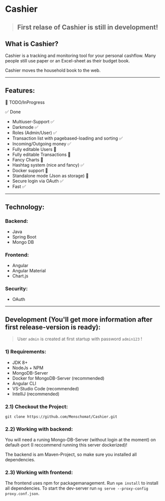 # Cashier

> ## First relase of Cashier is still in development!

## What is Cashier?

Cashier is a tracking and monitoring tool for your personal cashflow. Many people still use paper or an Excel-sheet as their budget book.

Cashier moves the household book to the web.

---

## Features:
:construction: TODO/InProgress

:white_check_mark: Done

* Multiuser-Support :white_check_mark:
* Darkmode :white_check_mark:
* Roles (Admin/User) :white_check_mark:
* Transaction list with pagebased-loading and sorting :white_check_mark:
* Incoming/Outgoing money :white_check_mark:
* Fully editable Users :construction:
* Fully editable Transactions :construction:
* Fancy Charts :construction:
* Hashtag system (nice and fancy) :white_check_mark:
* Docker support :construction:
* Standalone mode (Json as storage) :construction:
* Secure login via OAuth :white_check_mark: 
* Fast :white_check_mark:

---

## Technology:

### Backend:
* Java
* Spring Boot
* Mongo DB

### Frontend:
* Angular
* Angular Material
* Chart.js

### Security:
* OAuth

---

## Development (You'll get more information after first release-version is ready):

>User `admin` is created at first startup with password `admin123` !

### 1) Requirements:
* JDK 8+
* NodeJs + NPM
* MongoDB-Server
* Docker for MongoDB-Server (recommended)
* Angular CLI
* VS-Studio Code (recommended)
* IntelliJ (recommended)


### 2.1) Checkout the Project:

`git clone https://github.com/Menschomat/Cashier.git`

### 2.2) Working with backend:

You will need a runing Mongo-DB-Server (without login at the moment) on default-port (I reccommend running this server dockerized)!

The backend is am Maven-Project, so make sure you installed all dependencies.

### 2.3) Working with frontend:

The frontend uses npm for packagemanagement. Run `npm install` to install all dependencies. To start the dev-server run `ng serve --proxy-config proxy.conf.json`.
